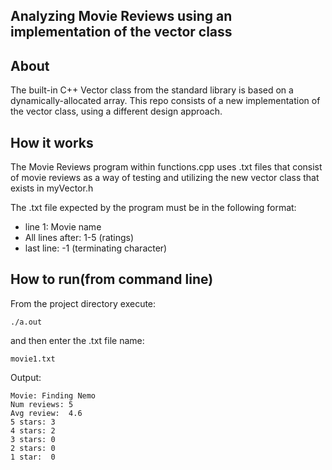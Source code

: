 ## Analyzing Movie Reviews using an implementation of the vector class
## About

The built-in C++ Vector class from the standard library is based on a dynamically-allocated array. This repo consists of a new implementation of the vector class, using a different design approach.

## How it works
The Movie Reviews program within functions.cpp uses .txt files that consist of movie reviews as a way of testing and utilizing the new vector class that exists in myVector.h

The .txt file expected by the program must be in the following format:
* line 1: Movie name
* All lines after: 1-5 (ratings)
* last line: -1 (terminating character)

## How to run(from command line)
From the project directory execute:
```console
./a.out
```
and then enter the .txt file name:
```console
movie1.txt
``` 

Output:
```console
Movie: Finding Nemo
Num reviews: 5
Avg review:  4.6
5 stars: 3
4 stars: 2
3 stars: 0
2 stars: 0
1 star:  0
```
